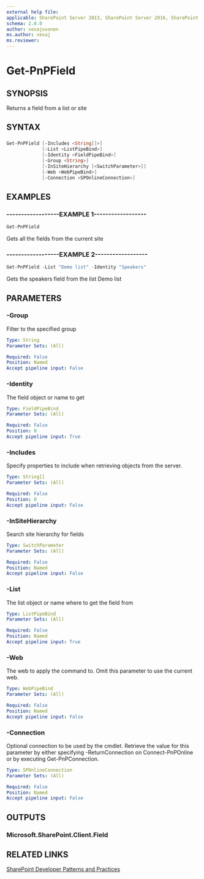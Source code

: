 ```yaml
---
external help file:
applicable: SharePoint Server 2013, SharePoint Server 2016, SharePoint Server 2019, SharePoint Online
schema: 2.0.0
author: vesajuvonen
ms.author: vesaj
ms.reviewer:
---
```

# Get-PnPField

## SYNOPSIS
Returns a field from a list or site

## SYNTAX 

### 
```powershell
Get-PnPField [-Includes <String[]>]
             [-List <ListPipeBind>]
             [-Identity <FieldPipeBind>]
             [-Group <String>]
             [-InSiteHierarchy [<SwitchParameter>]]
             [-Web <WebPipeBind>]
             [-Connection <SPOnlineConnection>]
```

## EXAMPLES

### ------------------EXAMPLE 1------------------
```powershell
Get-PnPField
```

Gets all the fields from the current site

### ------------------EXAMPLE 2------------------
```powershell
Get-PnPField -List "Demo list" -Identity "Speakers"
```

Gets the speakers field from the list Demo list

## PARAMETERS

### -Group
Filter to the specified group

```yaml
Type: String
Parameter Sets: (All)

Required: False
Position: Named
Accept pipeline input: False
```

### -Identity
The field object or name to get

```yaml
Type: FieldPipeBind
Parameter Sets: (All)

Required: False
Position: 0
Accept pipeline input: True
```

### -Includes
Specify properties to include when retrieving objects from the server.

```yaml
Type: String[]
Parameter Sets: (All)

Required: False
Position: 0
Accept pipeline input: False
```

### -InSiteHierarchy
Search site hierarchy for fields

```yaml
Type: SwitchParameter
Parameter Sets: (All)

Required: False
Position: Named
Accept pipeline input: False
```

### -List
The list object or name where to get the field from

```yaml
Type: ListPipeBind
Parameter Sets: (All)

Required: False
Position: Named
Accept pipeline input: True
```

### -Web
The web to apply the command to. Omit this parameter to use the current web.

```yaml
Type: WebPipeBind
Parameter Sets: (All)

Required: False
Position: Named
Accept pipeline input: False
```

### -Connection
Optional connection to be used by the cmdlet. Retrieve the value for this parameter by either specifying -ReturnConnection on Connect-PnPOnline or by executing Get-PnPConnection.

```yaml
Type: SPOnlineConnection
Parameter Sets: (All)

Required: False
Position: Named
Accept pipeline input: False
```

## OUTPUTS

### Microsoft.SharePoint.Client.Field

## RELATED LINKS

[SharePoint Developer Patterns and Practices](https://aka.ms/sppnp)
